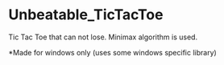 # Unbeatable_TicTacToe
Tic Tac Toe that can not lose. Minimax algorithm is used.

*Made for windows only (uses some windows specific library)

